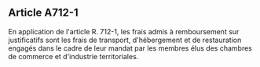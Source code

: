 Article A712-1
----
En application de l'article R. 712-1, les frais admis à remboursement sur
justificatifs sont les frais de transport, d'hébergement et de restauration
engagés dans le cadre de leur mandat par les membres élus des chambres de
commerce et d'industrie territoriales.

